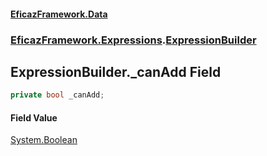 #### [EficazFramework.Data](EficazFrameworkData.md 'EficazFramework Data')
### [EficazFramework.Expressions](EficazFrameworkData.md#EficazFramework.Expressions 'EficazFramework.Expressions').[ExpressionBuilder](EficazFramework.Expressions/ExpressionBuilder.md 'EficazFramework.Expressions.ExpressionBuilder')

## ExpressionBuilder._canAdd Field

```csharp
private bool _canAdd;
```

#### Field Value
[System.Boolean](https://docs.microsoft.com/en-us/dotnet/api/System.Boolean 'System.Boolean')
